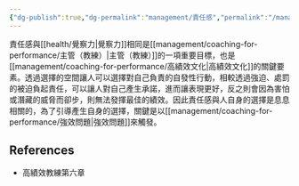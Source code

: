 ```yaml
---
{"dg-publish":true,"dg-permalink":"management/責任感","permalink":"/management/責任感/"}
---
```


<!-- # 筆記本體 -->
責任感與[[health/覺察力\|覺察力]]相同是[[management/coaching-for-performance/主管（教練）\|主管（教練）]]的一項重要目標，也是[[management/coaching-for-performance/高績效文化\|高績效文化]]的關鍵要素。透過選擇的空間讓人可以選擇對自己負責的自發性行動，相較透過強迫、處罰的被迫負起責任，可以讓人對自己產生承諾，進而讓表現更好，反之則會因為害怕或潛藏的威脅而卻步，則無法發揮最佳的績效。因此責任感與人自身的選擇是息息相關的，為了引導產生自身的選擇，關鍵是以[[management/coaching-for-performance/強效問題\|強效問題]]來觸發。


<!-- 
## 延伸問題
## See Also
-->
## References
- 高績效教練第六章